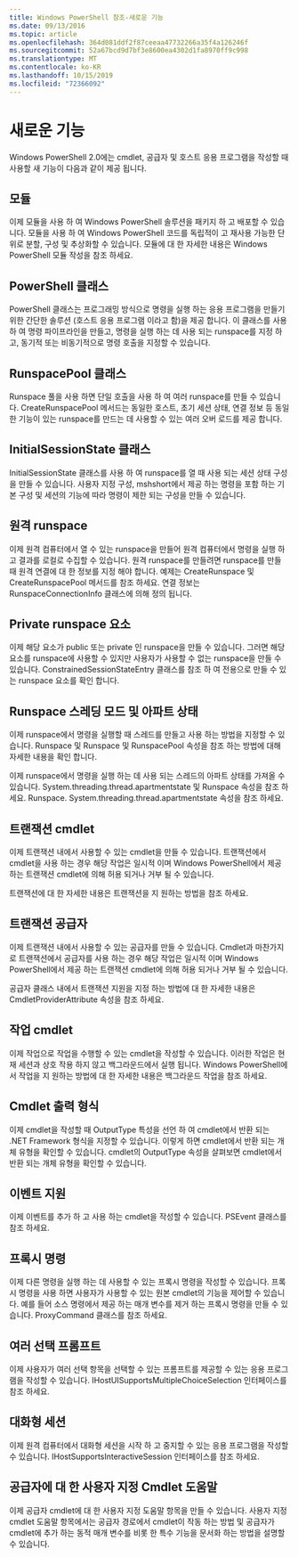 ```yaml
---
title: Windows PowerShell 참조-새로운 기능
ms.date: 09/13/2016
ms.topic: article
ms.openlocfilehash: 364d081ddf2f87ceeaa47732266a35f4a126246f
ms.sourcegitcommit: 52a67bcd9d7bf3e8600ea4302d1fa8970ff9c998
ms.translationtype: MT
ms.contentlocale: ko-KR
ms.lasthandoff: 10/15/2019
ms.locfileid: "72366092"
---
```

# <a name="whats-new"></a>새로운 기능

Windows PowerShell 2.0에는 cmdlet, 공급자 및 호스트 응용 프로그램을 작성할 때 사용할 새 기능이 다음과 같이 제공 됩니다.

## <a name="modules"></a>모듈

이제 모듈을 사용 하 여 Windows PowerShell 솔루션을 패키지 하 고 배포할 수 있습니다. 모듈을 사용 하 여 Windows PowerShell 코드를 독립적이 고 재사용 가능한 단위로 분할, 구성 및 추상화할 수 있습니다. 모듈에 대 한 자세한 내용은 Windows PowerShell 모듈 작성을 참조 하세요.

## <a name="the-powershell-class"></a>PowerShell 클래스

PowerShell 클래스는 프로그래밍 방식으로 명령을 실행 하는 응용 프로그램을 만들기 위한 간단한 솔루션 (호스트 응용 프로그램 이라고 함)을 제공 합니다. 이 클래스를 사용 하 여 명령 파이프라인을 만들고, 명령을 실행 하는 데 사용 되는 runspace를 지정 하 고, 동기적 또는 비동기적으로 명령 호출을 지정할 수 있습니다.

## <a name="the-runspacepool-class"></a>RunspacePool 클래스

Runspace 풀을 사용 하면 단일 호출을 사용 하 여 여러 runspace를 만들 수 있습니다. CreateRunspacePool 메서드는 동일한 호스트, 초기 세션 상태, 연결 정보 등 동일한 기능이 있는 runspace를 만드는 데 사용할 수 있는 여러 오버 로드를 제공 합니다.

## <a name="the-initialsessionstate-class"></a>InitialSessionState 클래스

InitialSessionState 클래스를 사용 하 여 runspace를 열 때 사용 되는 세션 상태 구성을 만들 수 있습니다. 사용자 지정 구성, mshshort에서 제공 하는 명령을 포함 하는 기본 구성 및 세션의 기능에 따라 명령이 제한 되는 구성을 만들 수 있습니다.

## <a name="remote-runspaces"></a>원격 runspace

이제 원격 컴퓨터에서 열 수 있는 runspace을 만들어 원격 컴퓨터에서 명령을 실행 하 고 결과를 로컬로 수집할 수 있습니다. 원격 runspace를 만들려면 runspace를 만들 때 원격 연결에 대 한 정보를 지정 해야 합니다. 예제는 CreateRunspace 및 CreateRunspacePool 메서드를 참조 하세요. 연결 정보는 RunspaceConnectionInfo 클래스에 의해 정의 됩니다.

## <a name="private-runspace-elements"></a>Private runspace 요소

이제 해당 요소가 public 또는 private 인 runspace을 만들 수 있습니다. 그러면 해당 요소를 runspace에 사용할 수 있지만 사용자가 사용할 수 없는 runspace을 만들 수 있습니다. ConstrainedSessionStateEntry 클래스를 참조 하 여 전용으로 만들 수 있는 runspace 요소를 확인 합니다.

## <a name="runspace-threading-modes-and-apartment-state"></a>Runspace 스레딩 모드 및 아파트 상태

이제 runspace에서 명령을 실행할 때 스레드를 만들고 사용 하는 방법을 지정할 수 있습니다. Runspace 및 Runspace 및 RunspacePool 속성을 참조 하는 방법에 대해 자세한 내용을 확인 합니다.

이제 runspace에서 명령을 실행 하는 데 사용 되는 스레드의 아파트 상태를 가져올 수 있습니다. System.threading.thread.apartmentstate 및 Runspace 속성을 참조 하세요. Runspace. System.threading.thread.apartmentstate 속성을 참조 하세요.

## <a name="transaction-cmdlets"></a>트랜잭션 cmdlet

이제 트랜잭션 내에서 사용할 수 있는 cmdlet을 만들 수 있습니다. 트랜잭션에서 cmdlet을 사용 하는 경우 해당 작업은 일시적 이며 Windows PowerShell에서 제공 하는 트랜잭션 cmdlet에 의해 허용 되거나 거부 될 수 있습니다.

트랜잭션에 대 한 자세한 내용은 트랜잭션을 지 원하는 방법을 참조 하세요.

## <a name="transaction-provider"></a>트랜잭션 공급자

이제 트랜잭션 내에서 사용할 수 있는 공급자를 만들 수 있습니다. Cmdlet과 마찬가지로 트랜잭션에서 공급자를 사용 하는 경우 해당 작업은 일시적 이며 Windows PowerShell에서 제공 하는 트랜잭션 cmdlet에 의해 허용 되거나 거부 될 수 있습니다.

공급자 클래스 내에서 트랜잭션 지원을 지정 하는 방법에 대 한 자세한 내용은 CmdletProviderAttribute 속성을 참조 하세요.

## <a name="job-cmdlets"></a>작업 cmdlet

이제 작업으로 작업을 수행할 수 있는 cmdlet을 작성할 수 있습니다. 이러한 작업은 현재 세션과 상호 작용 하지 않고 백그라운드에서 실행 됩니다. Windows PowerShell에서 작업을 지 원하는 방법에 대 한 자세한 내용은 백그라운드 작업을 참조 하세요.

## <a name="cmdlet-output-types"></a>Cmdlet 출력 형식

이제 cmdlet을 작성할 때 OutputType 특성을 선언 하 여 cmdlet에서 반환 되는 .NET Framework 형식을 지정할 수 있습니다. 이렇게 하면 cmdlet에서 반환 되는 개체 유형을 확인할 수 있습니다. cmdlet의 OutputType 속성을 살펴보면 cmdlet에서 반환 되는 개체 유형을 확인할 수 있습니다.

## <a name="event-support"></a>이벤트 지원

이제 이벤트를 추가 하 고 사용 하는 cmdlet을 작성할 수 있습니다. PSEvent 클래스를 참조 하세요.

## <a name="proxy-commands"></a>프록시 명령

이제 다른 명령을 실행 하는 데 사용할 수 있는 프록시 명령을 작성할 수 있습니다. 프록시 명령을 사용 하면 사용자가 사용할 수 있는 원본 cmdlet의 기능을 제어할 수 있습니다. 예를 들어 소스 명령에서 제공 하는 매개 변수를 제거 하는 프록시 명령을 만들 수 있습니다. ProxyCommand 클래스를 참조 하세요.

## <a name="multiple-choice-prompts"></a>여러 선택 프롬프트

이제 사용자가 여러 선택 항목을 선택할 수 있는 프롬프트를 제공할 수 있는 응용 프로그램을 작성할 수 있습니다. IHostUISupportsMultipleChoiceSelection 인터페이스를 참조 하세요.

## <a name="interactive-sessions"></a>대화형 세션

이제 원격 컴퓨터에서 대화형 세션을 시작 하 고 중지할 수 있는 응용 프로그램을 작성할 수 있습니다.
IHostSupportsInteractiveSession 인터페이스를 참조 하세요.

## <a name="custom-cmdlet-help-for-providers"></a>공급자에 대 한 사용자 지정 Cmdlet 도움말

이제 공급자 cmdlet에 대 한 사용자 지정 도움말 항목을 만들 수 있습니다. 사용자 지정 cmdlet 도움말 항목에서는 공급자 경로에서 cmdlet이 작동 하는 방법 및 공급자가 cmdlet에 추가 하는 동적 매개 변수를 비롯 한 특수 기능을 문서화 하는 방법을 설명할 수 있습니다.
